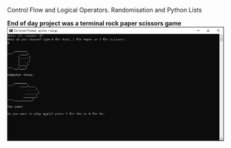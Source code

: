 Control Flow and Logical Operators. Randomisation and Python Lists

**End of day project was a terminal rock paper scissors game**
![Rock paper scissors](./Rock_paper_scissors.JPG)